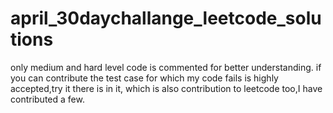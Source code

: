 # april_30daychallange_leetcode_solutions
only medium and hard level code is commented for better understanding.
if you can contribute the test case for which my code fails is highly accepted,try it there is in it, which is also contribution to leetcode too,I have contributed a few.


